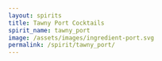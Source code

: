 ```yaml
---
layout: spirits
title: Tawny Port Cocktails
spirit_name: tawny_port
image: /assets/images/ingredient-port.svg
permalink: /spirit/tawny_port/
---
```

